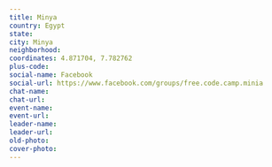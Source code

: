 ```yaml
---
title: Minya
country: Egypt
state: 
city: Minya
neighborhood: 
coordinates: 4.871704, 7.782762
plus-code:
social-name: Facebook
social-url: https://www.facebook.com/groups/free.code.camp.minia
chat-name:
chat-url:
event-name:
event-url:
leader-name:
leader-url:
old-photo: 
cover-photo:
---
```

